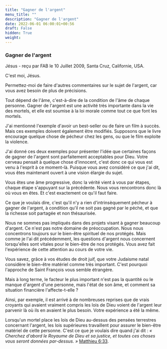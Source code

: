 ```yaml
---
title: "Gagner de l'argent"
menu_title: ""
description: "Gagner de l'argent"
date: 2022-06-01 06:00:01+00:56
draft: False
hidden: True
weight:
---
```

### Gagner de l'argent

Jésus - reçu par FAB le 10 Juillet 2009, Santa Cruz, Californie, USA.

C'est moi, Jésus.

Permettez-moi de faire d'autres commentaires sur le sujet de l'argent, car vous avez besoin de plus de précisions.

Tout dépend de l'âme, c'est-à-dire de la condition de l'âme de chaque personne. Gagner de l'argent est une activité très importante dans la vie des mortels, et elle est soumise à la loi morale comme tout ce que font les mortels.

J'ai mentionné l'exemple d'avoir un best-seller ou de faire un film à succès. Mais ces exemples doivent également être modifiés. Supposons que le livre encourage quelque chose de pécheur chez les gens, ou que le film exploite la violence.

J'ai donné ces deux exemples pour présenter l'idée que certaines façons de gagner de l'argent sont parfaitement acceptables pour Dieu. Votre cerveau pensait à quelque chose d'innocent, c'est donc ce qui vous est venu à l'esprit à ce moment-là. Puisque vous avez considéré ce que j'ai dit, vous êtes maintenant ouvert à une vision élargie du sujet.

Vous êtes une âme progressive, donc la vérité vient à vous par étapes, chaque étape s'appuyant sur la précédente. Nous vous rencontrons donc là où vous en êtes. Et c'est exactement ce qu'il faut faire.

Ce que je voulais dire, c'est qu'il n'y a rien d'intrinsèquement pécheur à gagner de l'argent, à condition qu'il ne soit pas gagné par le péché, et que la richesse soit partagée et non thésaurisée.

Nous ne sommes pas impliqués dans des projets visant à gagner beaucoup d'argent. Ce n'est pas notre domaine de préoccupation. Nous nous concentrons toujours sur le bien-être spirituel de nos protégés. Mais comme je l'ai dit précédemment, les questions d'argent nous concernent lorsqu'elles sont vitales pour le bien-être de nos protégés. Vous avez fait l'expérience de cette attention au cours de votre vie.

Vous savez, grâce à vos études de droit juif, que votre Judaisme natal considère le bien-être matériel comme très important. C'est pourquoi l'approche de Saint François vous semble étrangère.

Mais à long terme, le facteur le plus important n'est pas la quantité ou le manque d'argent d'une personne, mais l'état de son âme, et comment sa situation financière l'affecte-t-elle ?

Ainsi, par exemple, il est arrivé à de nombreuses reprises que de vrais croyants qui avaient vraiment compris les lois de Dieu voient de l'argent leur parvenir là où ils en avaient le plus besoin. Votre expérience a été la même.

Lorsqu'un mortel place les lois de Dieu au-dessus des pensées terrestres concernant l'argent, les lois supérieures travaillent pour assurer le bien-être matériel de cette personne. C'est ce que je voulais dire quand j'ai dit : *« Cherchez d'abord le Royaume de Dieu et sa justice, et toutes ces choses vous seront données par-dessus. »* [Matthieu 6:33](https://saintebible.com/matthew/6-33.htm).
